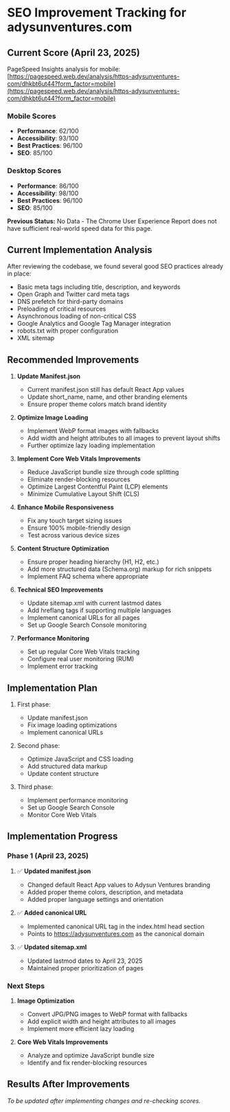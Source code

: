 # SEO Improvement Tracking for adysunventures.com

## Current Score (April 23, 2025)

PageSpeed Insights analysis for mobile: [https://pagespeed.web.dev/analysis/https-adysunventures-com/dhkbt6ut44?form_factor=mobile](https://pagespeed.web.dev/analysis/https-adysunventures-com/dhkbt6ut44?form_factor=mobile)

### Mobile Scores
- **Performance**: 62/100
- **Accessibility**: 93/100
- **Best Practices**: 96/100
- **SEO**: 85/100

### Desktop Scores
- **Performance**: 86/100
- **Accessibility**: 98/100
- **Best Practices**: 96/100
- **SEO**: 85/100

**Previous Status:** No Data - The Chrome User Experience Report does not have sufficient real-world speed data for this page.

## Current Implementation Analysis

After reviewing the codebase, we found several good SEO practices already in place:

- Basic meta tags including title, description, and keywords
- Open Graph and Twitter card meta tags
- DNS prefetch for third-party domains
- Preloading of critical resources
- Asynchronous loading of non-critical CSS
- Google Analytics and Google Tag Manager integration
- robots.txt with proper configuration
- XML sitemap

## Recommended Improvements

1. **Update Manifest.json**
   - Current manifest.json still has default React App values
   - Update short_name, name, and other branding elements
   - Ensure proper theme colors match brand identity

2. **Optimize Image Loading**
   - Implement WebP format images with fallbacks
   - Add width and height attributes to all images to prevent layout shifts
   - Further optimize lazy loading implementation

3. **Implement Core Web Vitals Improvements**
   - Reduce JavaScript bundle size through code splitting
   - Eliminate render-blocking resources
   - Optimize Largest Contentful Paint (LCP) elements
   - Minimize Cumulative Layout Shift (CLS)

4. **Enhance Mobile Responsiveness**
   - Fix any touch target sizing issues
   - Ensure 100% mobile-friendly design
   - Test across various device sizes

5. **Content Structure Optimization**
   - Ensure proper heading hierarchy (H1, H2, etc.)
   - Add more structured data (Schema.org) markup for rich snippets
   - Implement FAQ schema where appropriate

6. **Technical SEO Improvements**
   - Update sitemap.xml with current lastmod dates
   - Add hreflang tags if supporting multiple languages
   - Implement canonical URLs for all pages
   - Set up Google Search Console monitoring

7. **Performance Monitoring**
   - Set up regular Core Web Vitals tracking
   - Configure real user monitoring (RUM)
   - Implement error tracking

## Implementation Plan

1. First phase:
   - Update manifest.json
   - Fix image loading optimizations
   - Implement canonical URLs

2. Second phase:
   - Optimize JavaScript and CSS loading
   - Add structured data markup
   - Update content structure

3. Third phase:
   - Implement performance monitoring
   - Set up Google Search Console
   - Monitor Core Web Vitals

## Implementation Progress

### Phase 1 (April 23, 2025)

1. ✅ **Updated manifest.json**
   - Changed default React App values to Adysun Ventures branding
   - Added proper theme colors, description, and metadata
   - Added proper language settings and orientation

2. ✅ **Added canonical URL**
   - Implemented canonical URL tag in the index.html head section
   - Points to https://adysunventures.com as the canonical domain

3. ✅ **Updated sitemap.xml**
   - Updated lastmod dates to April 23, 2025
   - Maintained proper prioritization of pages

### Next Steps

1. **Image Optimization**
   - Convert JPG/PNG images to WebP format with fallbacks
   - Add explicit width and height attributes to all images
   - Implement more efficient lazy loading

2. **Core Web Vitals Improvements**
   - Analyze and optimize JavaScript bundle size
   - Identify and fix render-blocking resources

## Results After Improvements

*To be updated after implementing changes and re-checking scores.* 